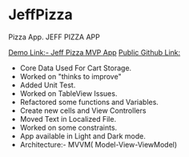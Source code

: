 # JeffPizza
Pizza App.
JEFF PIZZA APP

[Demo Link:- Jeff Pizza MVP App]()
[Public Github Link:](https://github.com/Thommzy/JeffPizza)
- Core Data Used For Cart Storage.
- Worked on "thinks to improve"
- Added Unit Test.
- Worked on TableView Issues.
- Refactored some functions and Variables.
- Create new cells and View Controllers
- Moved Text in Localized File.
- Worked on some constraints.
- App available in Light and Dark mode.
- Architecture:- MVVM( Model-View-ViewModel)
